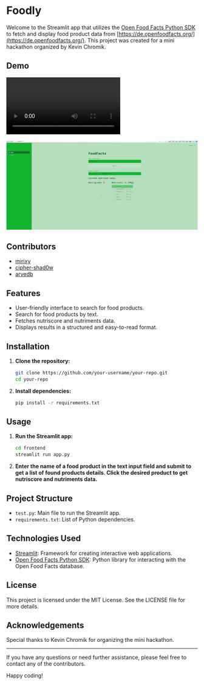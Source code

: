 
# Foodly

Welcome to the Streamlit app that utilizes the [Open Food Facts Python SDK](https://github.com/openfoodfacts/openfoodfacts-python) to fetch and display food product data from [https://de.openfoodfacts.org/](https://de.openfoodfacts.org/). This project was created for a mini hackathon organized by Kevin Chromik.

## Demo

![Demo Video](demo/Foodly_Demo.mp4)

![Demo Image](demo/Foodly_Demo2.png)

## Contributors

- [mirixy](https://github.com/mirixy)
- [cipher-shad0w](https://github.com/cipher-shad0w)
- [arvedb](https://github.com/arvedb)

## Features

- User-friendly interface to search for food products.
- Search for food products by text.
- Fetches nutriscore and nutriments data. 
- Displays results in a structured and easy-to-read format.

## Installation

1. **Clone the repository:**
   ```bash
   git clone https://github.com/your-username/your-repo.git
   cd your-repo
   ```

2. **Install dependencies:**
   ```bash
   pip install -r requirements.txt
   ```

## Usage

1. **Run the Streamlit app:**
   ```bash
   cd frontend
   streamlit run app.py
   ```

3. **Enter the name of a food product in the text input field and submit to get a list of found products details. Click the desired product to get nutriscore and nutriments data.**

## Project Structure

- `test.py`: Main file to run the Streamlit app.
- `requirements.txt`: List of Python dependencies.

## Technologies Used

- [Streamlit](https://streamlit.io/): Framework for creating interactive web applications.
- [Open Food Facts Python SDK](https://github.com/openfoodfacts/openfoodfacts-python): Python library for interacting with the Open Food Facts database.

## License

This project is licensed under the MIT License. See the LICENSE file for more details.

## Acknowledgements

Special thanks to Kevin Chromik for organizing the mini hackathon.

---

If you have any questions or need further assistance, please feel free to contact any of the contributors.

Happy coding!
